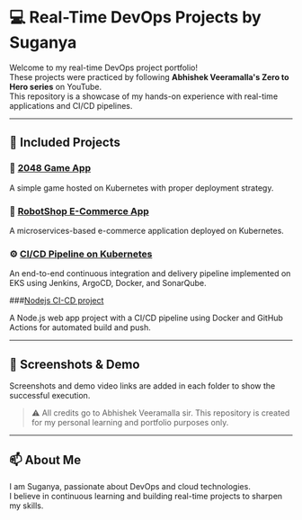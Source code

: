 # 💻 Real-Time DevOps Projects by Suganya

Welcome to my real-time DevOps project portfolio!  
These projects were practiced by following **Abhishek Veeramalla's Zero to Hero series** on YouTube.  
This repository is a showcase of my hands-on experience with real-time applications and CI/CD pipelines.

---

## 🚀 Included Projects

### 🔢 [2048 Game App](./2048-game-app)
A simple game hosted on Kubernetes with proper deployment strategy.

### 🛒 [RobotShop E-Commerce App](./robotshop-ecommerce-app)
A microservices-based e-commerce application deployed on Kubernetes.

### ⚙️ [CI/CD Pipeline on Kubernetes](./ci-cd-pipeline)
An end-to-end continuous integration and delivery pipeline implemented on EKS using Jenkins, ArgoCD, Docker, and SonarQube.

###[Nodejs CI-CD project](./nodejs-ci-cd-project)

A Node.js web app project with a CI/CD pipeline using Docker and GitHub Actions for automated build and push.

---

## 📸 Screenshots & Demo

Screenshots and demo video links are added in each folder to show the successful execution.

> ⚠️ All credits go to Abhishek Veeramalla sir. This repository is created for my personal learning and portfolio purposes only.

---

## 📫 About Me

I am Suganya, passionate about DevOps and cloud technologies.  
I believe in continuous learning and building real-time projects to sharpen my skills.

